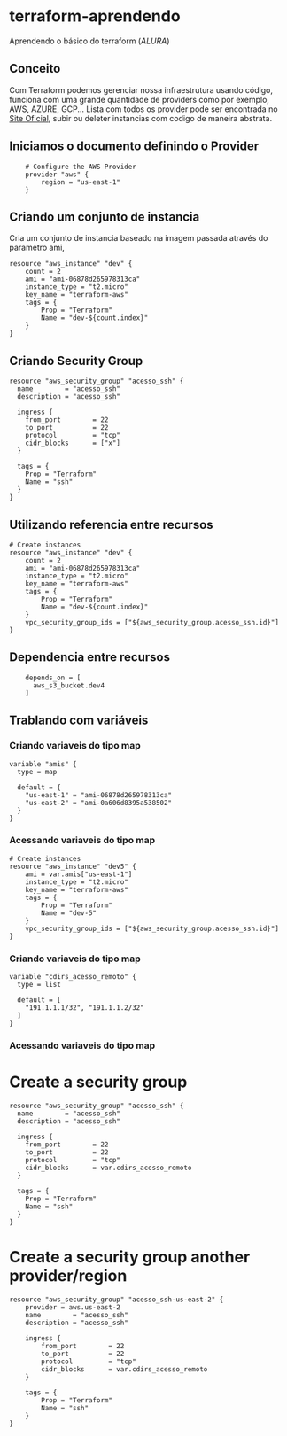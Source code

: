 # terraform-aprendendo
Aprendendo o básico do terraform (*ALURA*)

## Conceito
Com Terraform podemos gerenciar nossa infraestrutura usando código, funciona com uma grande quantidade de providers como por exemplo, AWS, AZURE, GCP... Lista com todos os provider pode ser encontrada no [Site Oficial](https://registry.terraform.io/browse/providers), subir ou deleter instancias com codigo de maneira abstrata.


## Iniciamos o documento definindo o Provider
```
    # Configure the AWS Provider
    provider "aws" {
        region = "us-east-1"
    }
```

## Criando um conjunto de instancia
Cria um conjunto de instancia baseado na imagem passada através do parametro ami, 

```
resource "aws_instance" "dev" {
    count = 2
    ami = "ami-06878d265978313ca"
    instance_type = "t2.micro"
    key_name = "terraform-aws"
    tags = {
        Prop = "Terraform"
        Name = "dev-${count.index}"
    }
}
```

## Criando Security Group
```
resource "aws_security_group" "acesso_ssh" {
  name        = "acesso_ssh"
  description = "acesso_ssh"

  ingress {
    from_port        = 22
    to_port          = 22
    protocol         = "tcp"
    cidr_blocks      = ["x"]
  }

  tags = {
    Prop = "Terraform"
    Name = "ssh"
  }
}
```

## Utilizando referencia entre recursos

```
# Create instances
resource "aws_instance" "dev" {
    count = 2
    ami = "ami-06878d265978313ca"
    instance_type = "t2.micro"
    key_name = "terraform-aws"
    tags = {
        Prop = "Terraform"
        Name = "dev-${count.index}"
    }
    vpc_security_group_ids = ["${aws_security_group.acesso_ssh.id}"]
}
```

## Dependencia entre recursos
```
    depends_on = [
      aws_s3_bucket.dev4
    ]
```

## Trablando com variáveis

### Criando variaveis do tipo map
```
variable "amis" {
  type = map
  
  default = {
    "us-east-1" = "ami-06878d265978313ca"
    "us-east-2" = "ami-0a606d8395a538502"
  }
}
```
### Acessando variaveis do tipo map
```
# Create instances
resource "aws_instance" "dev5" {
    ami = var.amis["us-east-1"]
    instance_type = "t2.micro"
    key_name = "terraform-aws"
    tags = {
        Prop = "Terraform"
        Name = "dev-5"
    }
    vpc_security_group_ids = ["${aws_security_group.acesso_ssh.id}"]
}
```

### Criando variaveis do tipo map
```
variable "cdirs_acesso_remoto" {
  type = list
  
  default = [
    "191.1.1.1/32", "191.1.1.2/32"
  ]
}
```

### Acessando variaveis do tipo map
# Create a security group
```
resource "aws_security_group" "acesso_ssh" {
  name        = "acesso_ssh"
  description = "acesso_ssh"

  ingress {
    from_port        = 22
    to_port          = 22
    protocol         = "tcp"
    cidr_blocks      = var.cdirs_acesso_remoto
  }

  tags = {
    Prop = "Terraform"
    Name = "ssh"
  }
}
```


# Create a security group another provider/region
```
resource "aws_security_group" "acesso_ssh-us-east-2" {
    provider = aws.us-east-2
    name        = "acesso_ssh"
    description = "acesso_ssh"

    ingress {
        from_port        = 22
        to_port          = 22
        protocol         = "tcp"
        cidr_blocks      = var.cdirs_acesso_remoto
    }

    tags = {
        Prop = "Terraform"
        Name = "ssh"
    }
}
```